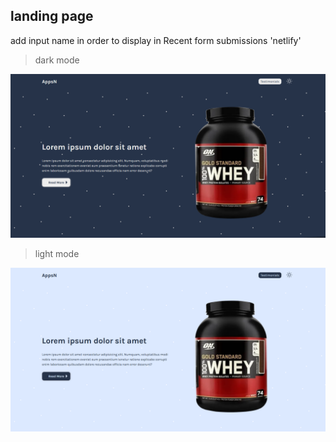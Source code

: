 ## landing page

add input name in order to display in Recent form submissions 'netlify'

> dark mode  

<img src="./img/dark.png" alt="dark mode"/>

> light mode  

<img src="./img/light.png" alt="dark mode"/>